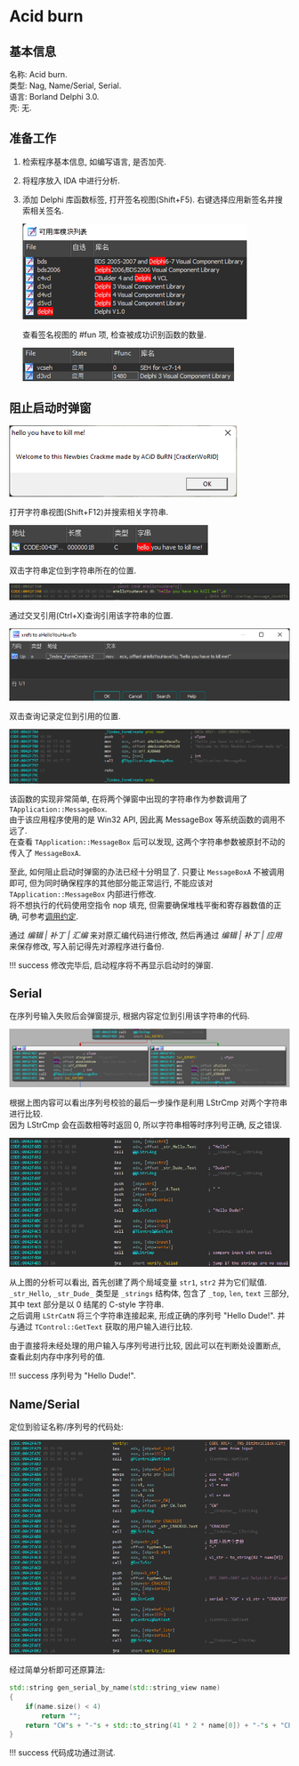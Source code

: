 # Acid burn

## 基本信息

名称: Acid burn.  
类型: Nag, Name/Serial, Serial.  
语言: Borland Delphi 3.0.  
壳: 无.

## 准备工作

1. 检索程序基本信息, 如编写语言, 是否加壳.
2. 将程序放入 IDA 中进行分析.
3. 添加 Delphi 库函数标签, 打开签名视图(Shift+F5). 右键选择应用新签名并搜索相关签名.

    ![Delphi 签名](assets/1_sig_delphi.png)  

    查看签名视图的 #fun 项, 检查被成功识别函数的数量.  

    ![签名视图](assets/1_sig.png)  

## 阻止启动时弹窗

![启动时弹窗](assets/1_startup_msgbox.png)  

打开字符串视图(Shift+F12)并搜索相关字符串.  

![字符串 "hello"](assets/1_ida_str_hello.png)  

双击字符串定位到字符串所在的位置.  

![字符串 "hello" 的位置](assets/1_str_hello_position.png)  

通过交叉引用(Ctrl+X)查询引用该字符串的位置.  

![字符串 "hello" 的交叉引用](assets/1_str_hello_xref.png)  

双击查询记录定位到引用的位置.  

![index_FromCreate](assets/1_func_index_FromCreate.png)  

该函数的实现非常简单, 在将两个弹窗中出现的字符串作为参数调用了 `TApplication::MessageBox`.  
由于该应用程序使用的是 Win32 API, 因此离 MessageBox 等系统函数的调用不远了.  
在查看 `TApplication::MessageBox` 后可以发现, 这两个字符串参数被原封不动的传入了 `MessageBoxA`.  

至此, 如何阻止启动时弹窗的办法已经十分明显了. 只要让 `MessageBoxA` 不被调用即可, 但为同时确保程序的其他部分能正常运行, 不能应该对 `TApplication::MessageBox` 内部进行修改.  
将不想执行的代码使用空指令 nop 填充, 但需要确保堆栈平衡和寄存器数值的正确, 可参考[调用约定](../调用约定.md).  

通过 *编辑 | 补丁 | 汇编* 来对原汇编代码进行修改, 然后再通过 *编辑 | 补丁 | 应用* 来保存修改, 写入前记得先对源程序进行备份.  

!!! success
    修改完毕后, 启动程序将不再显示启动时的弹窗.  

## Serial

在序列号输入失败后会弹窗提示, 根据内容定位到引用该字符串的代码.  

![序列号验证_0](assets/1_serial_verify_.png)  

根据上图内容可以看出序列号校验的最后一步操作是利用 LStrCmp 对两个字符串进行比较.  
因为 LStrCmp 会在函数相等时返回 0, 所以字符串相等时序列号正确, 反之错误.  

![序列号验证_1](assets/1_serial_verify.png)  

从上图的分析可以看出, 首先创建了两个局域变量 `str1`, `str2` 并为它们赋值.  `_str_Hello`, `_str_Dude_` 类型是 `_strings` 结构体, 包含了 `_top`, `len`, `text` 三部分, 其中 text 部分是以 0 结尾的 C-style 字符串.  
之后调用 `LStrCatN` 将三个字符串连接起来, 形成正确的序列号 "Hello Dude!". 并与通过 `TControl::GetText` 获取的用户输入进行比较.  

由于直接将未经处理的用户输入与序列号进行比较, 因此可以在判断处设置断点, 查看此刻内存中序列号的值.  

!!! success
    序列号为 "Hello Dude!".  

## Name/Serial

定位到验证名称/序列号的代码处:  

![名称/序列号验证](assets/1_name_serial_verify_.png)  

经过简单分析即可还原算法:  

```cpp
std::string gen_serial_by_name(std::string_view name)
{
    if(name.size() < 4)
        return "";
    return "CW"s + "-"s + std::to_string(41 * 2 * name[0]) + "-"s + "CRACKED"s;
}
```

!!! success
    代码成功通过测试.
